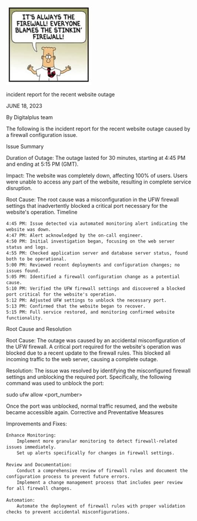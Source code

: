 ![Example Image](images/port.jpeg)


incident report for the recent website outage

JUNE 18, 2023

By Digitalplus team

The following is the incident report for the recent website outage caused by a firewall configuration issue.

Issue Summary

Duration of Outage: The outage lasted for 30 minutes, starting at 4:45 PM and ending at 5:15 PM (GMT).

Impact: The website was completely down, affecting 100% of users. Users were unable to access any part of the website, resulting in complete service disruption.

Root Cause: The root cause was a misconfiguration in the UFW firewall settings that inadvertently blocked a critical port necessary for the website's operation.
Timeline

    4:45 PM: Issue detected via automated monitoring alert indicating the website was down.
    4:47 PM: Alert acknowledged by the on-call engineer.
    4:50 PM: Initial investigation began, focusing on the web server status and logs.
    4:55 PM: Checked application server and database server status, found both to be operational.
    5:00 PM: Reviewed recent deployments and configuration changes; no issues found.
    5:05 PM: Identified a firewall configuration change as a potential cause.
    5:10 PM: Verified the UFW firewall settings and discovered a blocked port critical for the website's operation.
    5:12 PM: Adjusted UFW settings to unblock the necessary port.
    5:13 PM: Confirmed that the website began to recover.
    5:15 PM: Full service restored, and monitoring confirmed website functionality.

Root Cause and Resolution

Root Cause: The outage was caused by an accidental misconfiguration of the UFW firewall. A critical port required for the website's operation was blocked due to a recent update to the firewall rules. This blocked all incoming traffic to the web server, causing a complete outage.

Resolution: The issue was resolved by identifying the misconfigured firewall settings and unblocking the required port. Specifically, the following command was used to unblock the port:

sudo ufw allow <port_number>

Once the port was unblocked, normal traffic resumed, and the website became accessible again.
Corrective and Preventative Measures

Improvements and Fixes:

    Enhance Monitoring:
        Implement more granular monitoring to detect firewall-related issues immediately.
        Set up alerts specifically for changes in firewall settings.

    Review and Documentation:
        Conduct a comprehensive review of firewall rules and document the configuration process to prevent future errors.
        Implement a change management process that includes peer review for all firewall changes.

    Automation:
        Automate the deployment of firewall rules with proper validation checks to prevent accidental misconfigurations.